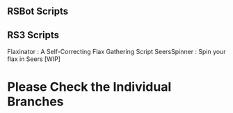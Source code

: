 RSBot Scripts
-------------


RS3 Scripts
-----------

Flaxinator : A Self-Correcting Flax Gathering Script
SeersSpinner : Spin your flax in Seers [WIP]


<h1>Please Check the Individual Branches</h1>
